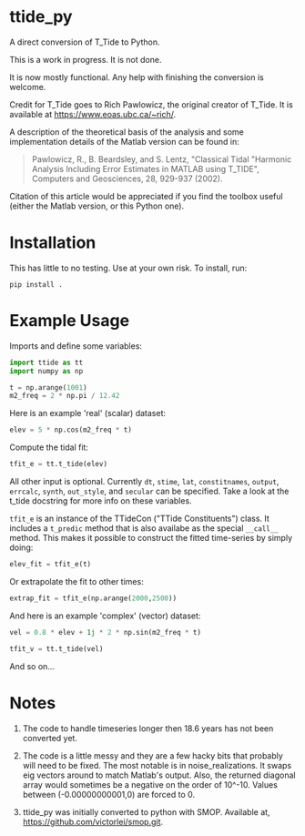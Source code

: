 ttide_py
========

A direct conversion of T_Tide to Python.

This is a work in progress. It is not done.

It is now mostly functional.
Any help with finishing the conversion is welcome.

Credit for T\_Tide goes to Rich Pawlowicz, the original creator of T\_Tide. 
It is available at https://www.eoas.ubc.ca/~rich/.

A description of the theoretical basis of the analysis and some
implementation details of the Matlab version can be found in:

> Pawlowicz, R., B. Beardsley, and S. Lentz, "Classical Tidal
    "Harmonic Analysis Including Error Estimates in MATLAB
    using T_TIDE", Computers and Geosciences, 28, 929-937 (2002).

Citation of this article would be appreciated if you find the toolbox
useful (either the Matlab version, or this Python one).



Installation
============

This has little to no testing. Use at your own risk. To install, run:

    pip install .


Example Usage
=============

Imports and define some variables:

```python
import ttide as tt
import numpy as np

t = np.arange(1001)
m2_freq = 2 * np.pi / 12.42
```

Here is an example 'real' (scalar) dataset:
```python
elev = 5 * np.cos(m2_freq * t)
```

Compute the tidal fit:
```python
tfit_e = tt.t_tide(elev)
```

All other input is optional. Currently `dt`, `stime`, `lat`, `constitnames`, `output`, `errcalc`, `synth`, `out_style`, and `secular` can be specified. Take a look at the t\_tide docstring for more info on these variables. 

`tfit_e` is an instance of the TTideCon ("TTide Constituents") class. It includes a `t_predic` method that is also availabe as the special `__call__` method. This makes it possible to construct the fitted time-series by simply doing:

```python
elev_fit = tfit_e(t)
```

Or extrapolate the fit to other times:

```python
extrap_fit = tfit_e(np.arange(2000,2500))
```

And here is an example 'complex' (vector) dataset:

```python
vel = 0.8 * elev + 1j * 2 * np.sin(m2_freq * t)

tfit_v = tt.t_tide(vel)

```
And so on...

Notes
=====

1. The code to handle timeseries longer then 18.6 years has not been converted yet.

2. The code is a little messy and they are a few hacky bits that probably will need to be fixed. The most notable is in noise_realizations. It swaps eig vectors around to match Matlab's output.
Also, the returned diagonal array would sometimes be a negative on the order of 10^-10. Values between (-0.00000000001,0) are forced to 0. 

3. ttide_py was initially converted to python with SMOP. Available at, https://github.com/victorlei/smop.git.
